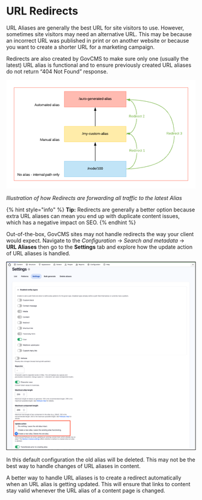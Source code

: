 # URL Redirects

URL Aliases are generally the best URL for site visitors to use. However, sometimes site visitors may need an alternative URL. This may be because an incorrect URL was published in print or on another website or because you want to create a shorter URL for a marketing campaign.

Redirects are also created by GovCMS to make sure only one (usually the latest) URL alias is functional and to ensure previously created URL aliases do not return “404 Not Found” response.

![Image of Redirects forwarding to latest Alias](<../.gitbook/assets/155 (1) (1).png>)

_Illustration of how Redirects are forwarding all traffic to the latest Alias_

{% hint style="info" %}
**Tip:** Redirects are generally a better option because extra URL aliases can mean you end up with duplicate content issues, which has a negative impact on SEO.
{% endhint %}

Out-of-the-box, GovCMS sites may not handle redirects the way your client would expect. Navigate to the _Configuration_ → _Search and metadata_ → **URL Aliases** then go to the **Settings** tab and explore how the update action of URL aliases is handled.

![Image of URL Alias settings](../.gitbook/assets/Unit-7-URL-Redirects-2.png)

In this default configuration the old alias will be deleted. This may not be the best way to handle changes of URL aliases in content.

A better way to handle URL aliases is to create a redirect automatically when an URL alias is getting updated. This will ensure that links to content stay valid whenever the URL alias of a content page is changed.
